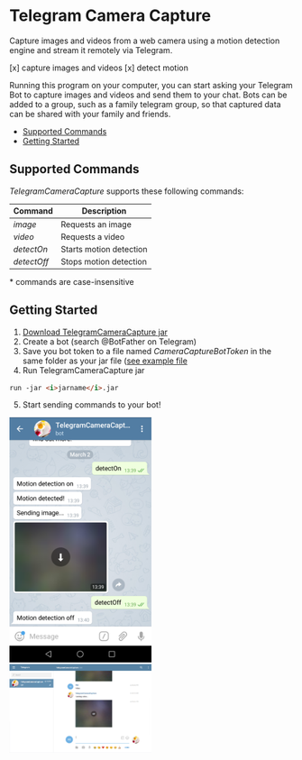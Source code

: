 # Telegram Camera Capture

Capture images and videos from a web camera using a motion detection engine and stream it remotely via Telegram.

[x] capture images and videos
[x] detect motion

Running this program on your computer, you can start asking your Telegram Bot to capture images and videos and send them to your chat. Bots can be added to a group, such as a family telegram group, so that captured data can be shared with your family and friends.


* [Supported Commands](https://github.com/MirYeh/TelegramCameraCapture#supported-commands)
* [Getting Started](https://github.com/MirYeh/TelegramCameraCapture#getting-started)




## Supported Commands

_TelegramCameraCapture_ supports these following commands:

Command		| Description
------------|-------------
_image_		| Requests an image
_video_		| Requests a video
_detectOn_	| Starts motion detection
_detectOff_ | Stops motion detection

\* commands are case-insensitive




## Getting Started

1. [Download TelegramCameraCapture jar][link to jar]
2. Create a bot (search @BotFather on Telegram)
3. Save you bot token to a file named _CameraCaptureBotToken_ in the same folder as your jar file ([see example file][link to botTokenExampleFile]
4. Run TelegramCameraCapture jar
```html
run -jar <i>jarname</i>.jar
```
5. Start sending commands to your bot!


<img src="https://github.com/MirYeh/TelegramCameraCapture/blob/master/extra/screenshots/detect-on-off-command.png" alt="detect on and off command screenshot" width="50%" height="50%">

<img src="https://github.com/MirYeh/TelegramCameraCapture/blob/master/extra/screenshots/video-command.png" alt="video command screenshot" width="50%" height="50%">








[link to jar]:(https://github.com/MirYeh/TelegramCameraCapture/raw/master/extra/TelegramCameraCapture-0.0.1.jar)

[link to botTokenExampleFile]:(https://github.com/MirYeh/TelegramCameraCapture/blob/master/extra/CameraCaptureBotTokenExample)

